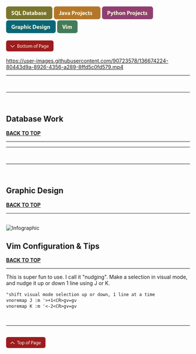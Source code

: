 <a name="top"></a>


[<img src="Buttons/SVG/sql database.svg" height="35" width="auto"/>](#database)
[<img src="Buttons/SVG/java projects.svg" height="35" width="auto"/>](#java)
[<img src="Buttons/SVG/python projects.svg" height="35" width="auto"/>](#python)
[<img src="Buttons/SVG/graphic design.svg" height="35" width="auto"/>](#graphicdesign)
[<img src="Buttons/SVG/vim.svg" height="35" width="auto"/>](#vim)
<br><br>
[<img src="Buttons/SVG/bottom of page.svg" height="30" width="auto"/>](#bottom)
<br>

https://user-images.githubusercontent.com/90723578/136674224-80443d9a-8926-4356-a289-8ffd5c0fd579.mp4

<hr><br><hr><br>

## Database Work <a name="database"></a>
[**BACK TO TOP**](#top)
<hr>




<hr><br><hr><br>

## Graphic Design <a name="graphicdesign"></a>
[**BACK TO TOP**](#top)
<br><hr><br>
<img width="1530" alt="Infographic" src="https://user-images.githubusercontent.com/90723578/136671701-fc9b75e8-a4a1-4251-8d4a-fcc3476932b3.png">

## Vim Configuration & Tips <a name="vim"></a>
[**BACK TO TOP**](#top)
<hr>

This is super fun to use. I call it "nudging". Make a selection in visual mode, and nudge it up or down 1 line using J or K.
```vim
"shift visual mode selection up or down, 1 line at a time
vnoremap J :m '>+1<CR>gv=gv
vnoremap K :m '<-2<CR>gv=gv
```


<br><hr><br>
<a name="bottom"></a>
[<img src="Buttons/SVG/top of page.svg" height="30" width="auto"/>](#top)
